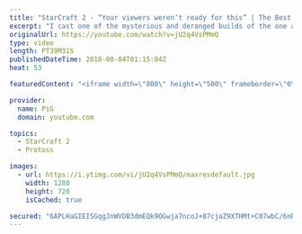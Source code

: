 ```yaml
---
title: "StarCraft 2 - “Your viewers weren’t ready for this” | The Best Episode yet?- The Florencio Files #18"
excerpt: "I cast one of the mysterious and deranged builds of the one and only Florencio, the dude that invented the proxy nexus recall rush -- Watch live at https://www.twitch.tv/x5_pig"
originalUrl: https://youtube.com/watch?v=jU2q4VsPMmQ
type: video
length: PT39M31S
publishedDateTime: 2018-08-04T01:15:04Z
heat: 53

featuredContent: "<iframe width=\"800\" height=\"500\" frameborder=\"0\" src=\"https://www.youtube.com/embed/jU2q4VsPMmQ\" allow=\"accelerometer; autoplay; encrypted-media; gyroscope; picture-in-picture\" allowfullscreen></iframe>"

provider:
  name: PiG
  domain: youtube.com

topics:
  - StarCraft 2
  - Protoss

images:
  - url: https://i.ytimg.com/vi/jU2q4VsPMmQ/maxresdefault.jpg
    width: 1280
    height: 720
    isCached: true

secured: "6APLHaGIEISGqgJnWVDB3dmEQk9OGwja7ncoJ+87cjaZ9XTHMt+C07wbC/6nRBE8fhpAJx411dVnXIl9qTYZ6kuDHwSPi3yHePU7QygOlTgNiqTLlj725fwcFCxqdxc72EtLUrvI3PH65l0LkpUN1UJp+iJBOVv3xZg6LR393oAZAl3rVDx6bOwImvjnJJxsEdJqJbRDg06fFlOSXWVsAPXhuLpyCPlFjPpBETAnfUZdJeFgrovYnknvy6LReIy9M4JOUoI2xcK2VvkXw5cXnIXXPyfbJZ+4aA/9gqlf1mDjgv64UNdlZLrz/79B6PrEgnd36XpZ60b2YnVy4Fx7IsZ1MPIj0q7l2luvvXoNFCdgypXQy6OtJ+UVvmVCIa66LyPN5MMP2nLH8eprSC2TuefOaQ2oIrtE/JAFcR9hqdA=;goVEj/CKK1PvCoDR4PxBIQ=="
---
```



